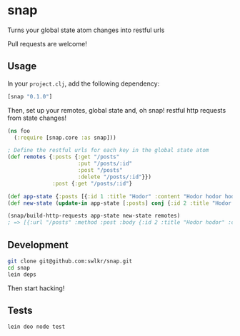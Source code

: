 snap
======================

Turns your global state atom changes into restful urls

Pull requests are welcome!

Usage
-----

In your `project.clj`, add the following dependency:

```clojure
[snap "0.1.0"]
```

Then, set up your remotes, global state and, oh snap! restful http requests from state changes!

```clojure
(ns foo
  (:require [snap.core :as snap]))

; Define the restful urls for each key in the global state atom
(def remotes {:posts {:get "/posts"
                      :put "/posts/:id"
                      :post "/posts"
                      :delete "/posts/:id"}})
              :post {:get "/posts/:id"}

(def app-state {:posts [{:id 1 :title "Hodor" :content "Hodor hodor hodor"}]})
(def new-state (update-in app-state [:posts] conj {:id 2 :title "Hodor hodor" :content "Hodor"})

(snap/build-http-requests app-state new-state remotes)
; => [{:url "/posts" :method :post :body {:id 2 :title "Hodor hodor" :content "Hodor"} :key :posts}]
```

Development
-----
```bash
git clone git@github.com:swlkr/snap.git
cd snap
lein deps
```

Then start hacking!

Tests
-----

```bash
lein doo node test
```
